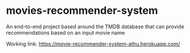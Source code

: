 # movies-recommender-system
An end-to-end project based around the TMDB database that can provide recommendations based on an input movie name


Working link: https://movie-recommender-system-athu.herokuapp.com/
